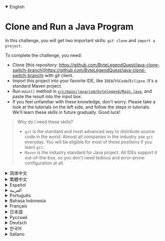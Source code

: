<details open='true'>
<summary>English</summary>

# Clone and Run a Java Program

In this challenge, you will get two important skills: `git clone` and `import a project`.

To complete the challenge, you need:
- Clone [this repository: https://github.com/ByteLegendQuest/java-clone-switch-branch](https://github.com/ByteLegendQuest/java-clone-switch-branch) with git client.
- Import this project into your favorite IDE, like `IDEA`/`VSCode`/`Eclipse`. It's a standard Maven project.
- Run `main()` method in [`src/main/java/com/bytelegend/Main.java`](https://github.com/ByteLegendQuest/java-clone-switch-branch/blob/main/src/main/java/com/bytelegend/Main.java),
  and paste the result into the input box.
- If you feel unfamiliar with these knowledge, don't worry. Please take a look at the tutorials on the left side, and follow the steps in tutorials.
  We'll learn these skills in future gradually. Good luck!

> Why do I need these skills?
> - `git` is the standard and most advanced way to distribute source code in the world. Almost all companies in the industry use `git` everyday.
>   You will be eligible for most of these positions if you learn `git`.
> - `Maven` is the industry standard for Java project. All IDEs support it out-of-the-box, so you don't need tedious and error-prone configuration at all.
</details>
<details>
<summary>简体中文</summary>

# Clone并运行一个Java程序

在这个挑战中，你会学习到两个至关重要的技能：`git clone`与`导入Java项目`。

要完成挑战，你需要：
- 使用`git`客户端Clone[这个仓库：https://github.com/ByteLegendQuest/java-clone-switch-branch](https://github.com/ByteLegendQuest/java-clone-switch-branch)。
  - 如果你直接访问GitHub有困难（如速度缓慢等），可以Clone我们在中国大陆的镜像`https://git.bytelegend.com/ByteLegendQuest/java-clone-switch-branch`。
- 将该项目导入你喜欢的IDE，如`IDEA`/`VSCode`/`Eclipse`，它是一个标准的Maven项目。
  - 我们在仓库中内置了阿里云Maven中央仓库镜像，你只需点击下图中的按钮即可一键开启，无需任何费时、费力、易出错的本地镜像配置。
  ![switch-aliyun-maven-profile](https://raw.githubusercontent.com/ByteLegendQuest/java-clone-switch-branch/main/docs/switch-aliyun-maven-profile.png)
- 运行[`src/main/java/com/bytelegend/Main.java`](https://github.com/ByteLegendQuest/java-clone-switch-branch/blob/main/src/main/java/com/bytelegend/Main.java)
  中的`main()`方法，并将答案贴到输入框里。
- 如果这些知识让你感到陌生和恐惧，没关系，请查看左边的教程，按照教程的详细一步步完成，我们会在学习中逐步掌握这些知识，加油！

> 为什么我需要了解这些知识？
> - `git`是当今世界上标准的、最先进的源代码分发方式，业界几乎所有的公司都使用`git`进行日常工作。掌握这项技能，你就能胜任这世界上绝大多数的编程岗位。
>   - 如果未来有人告诉你他们的源代码是通过下载zip包、拷贝甚至聊天工具发送的，告诉他们，`git`才是更加正确、高效的方式。
> - `Maven`是Java项目结构的业界标准，所有的IDE都原生支持，无需麻烦、低效、易出错的手工配置。
>   - 如果有人告诉你使用各种手工方式创建、打开项目，然后手动下载、添加各种各样的依赖包，告诉他们，`Maven`才是更加正确、高效的方式。
>   - 在你了解`Maven`之前，请不要胡乱修改本地的Maven配置，如镜像等。我们的镜像配置直接放在了项目里，开箱即用，无需任何费时、费力、易出错的本地镜像配置。
</details>
<details>
<summary>繁體中文</summary>

<h1>克隆並運行 Java 程序</h1><p>在這個挑戰中，您將獲得兩項重要技能： <code class="notranslate">git clone</code>和<code class="notranslate">import a project</code> 。</p><p>要完成挑戰，您需要：</p><ul><li>使用 git 客戶端克隆<a href="https://github.com/ByteLegendQuest/java-clone-switch-branch" target="_blank">此存儲庫：https://github.com/ByteLegendQuest/java-clone-switch-branch。</a></li><li>將此項目導入您喜歡的 IDE，例如<code class="notranslate">IDEA</code> / <code class="notranslate">VSCode</code> / <code class="notranslate">Eclipse</code> 。這是一個標準的 Maven 項目。</li><li>運行<a href="https://github.com/ByteLegendQuest/java-clone-switch-branch/blob/main/src/main/java/com/bytelegend/Main.java" target="_blank"><code class="notranslate">src/main/java/com/bytelegend/Main.java</code></a> <code class="notranslate">main()</code>方法，並將結果粘貼到輸入框中。</li><li>如果您對這些知識感到陌生，請不要擔心。請查看左側的教程，並按照教程中的步驟操作。我們將在未來逐漸學習這些技能。祝你好運！</li></ul><blockquote><p>為什麼我需要這些技能？</p><ul><li> <code class="notranslate">git</code>是世界上分發源代碼的標準和最先進的方式。業內幾乎所有公司每天都<code class="notranslate">git</code> <code class="notranslate">git</code>您將有資格擔任這些職位中的大多數。</li><li> <code class="notranslate">Maven</code>是 Java 項目的行業標準。所有 IDE 都開箱即用地支持它，因此您根本不需要繁瑣且容易出錯的配置。</li></ul></blockquote></details>
<details>
<summary>Español</summary>

<h1>Clonar y ejecutar un programa Java</h1><p> En este desafío, obtendrás dos habilidades importantes: <code class="notranslate">git clone</code> e <code class="notranslate">import a project</code> .</p><p> Para completar el desafío, necesita:</p><ul><li> Clona <a href="https://github.com/ByteLegendQuest/java-clone-switch-branch" target="_blank">este repositorio: https://github.com/ByteLegendQuest/java-clone-switch-branch</a> con el cliente git.</li><li> Importe este proyecto a su IDE favorito, como <code class="notranslate">IDEA</code> / <code class="notranslate">VSCode</code> / <code class="notranslate">Eclipse</code> . Es un proyecto estándar de Maven.</li><li> Ejecute el método <code class="notranslate">main()</code> <a href="https://github.com/ByteLegendQuest/java-clone-switch-branch/blob/main/src/main/java/com/bytelegend/Main.java" target="_blank"><code class="notranslate">src/main/java/com/bytelegend/Main.java</code></a> y pegue el resultado en el cuadro de entrada.</li><li> Si no está familiarizado con estos conocimientos, no se preocupe. Eche un vistazo a los tutoriales del lado izquierdo y siga los pasos de los tutoriales. Aprenderemos estas habilidades en el futuro gradualmente. ¡Buena suerte!</li></ul><blockquote><p> ¿Por qué necesito estas habilidades?</p><ul><li> <code class="notranslate">git</code> es la forma estándar y más avanzada de distribuir código fuente en el mundo. Casi todas las empresas de la industria utilizan <code class="notranslate">git</code> todos los días. Serás elegible para la mayoría de estos puestos si aprendes <code class="notranslate">git</code> .</li><li> <code class="notranslate">Maven</code> es el estándar de la industria para proyectos Java. Todos los IDE lo admiten desde el primer momento, por lo que no necesita una configuración tediosa y propensa a errores en absoluto.</li></ul></blockquote></details>
<details>
<summary>العربية</summary>

<h1 style=";text-align:right;direction:rtl">استنساخ وتشغيل برنامج Java</h1><p style=";text-align:right;direction:rtl"> في هذا التحدي ، ستحصل على <code class="notranslate">git clone</code> <code class="notranslate">import a project</code> .</p><p style=";text-align:right;direction:rtl"> لإكمال التحدي ، أنت بحاجة إلى:</p><ul style=";text-align:right;direction:rtl"><li style=";text-align:right;direction:rtl"> استنساخ <a href="https://github.com/ByteLegendQuest/java-clone-switch-branch" target="_blank">هذا المستودع: https://github.com/ByteLegendQuest/java-clone-switch-branch</a> مع عميل git.</li><li style=";text-align:right;direction:rtl"> قم باستيراد هذا المشروع إلى IDE المفضل لديك ، مثل <code class="notranslate">IDEA</code> / <code class="notranslate">VSCode</code> / <code class="notranslate">Eclipse</code> . إنه مشروع مخضرم قياسي.</li><li style=";text-align:right;direction:rtl"> قم بتشغيل الطريقة <code class="notranslate">main()</code> <a href="https://github.com/ByteLegendQuest/java-clone-switch-branch/blob/main/src/main/java/com/bytelegend/Main.java" target="_blank"><code class="notranslate">src/main/java/com/bytelegend/Main.java</code></a> ، والصق النتيجة في مربع الإدخال.</li><li style=";text-align:right;direction:rtl"> إذا كنت تشعر بعدم الإلمام بهذه المعرفة ، فلا داعي للقلق. يرجى إلقاء نظرة على البرامج التعليمية الموجودة على الجانب الأيسر ، واتباع الخطوات الموجودة في البرامج التعليمية. سوف نتعلم هذه المهارات في المستقبل تدريجيًا. حظا طيبا وفقك الله!</li></ul><blockquote style=";text-align:right;direction:rtl"><p style=";text-align:right;direction:rtl"> لماذا أحتاج هذه المهارات؟</p><ul style=";text-align:right;direction:rtl"><li style=";text-align:right;direction:rtl"> <code class="notranslate">git</code> هي الطريقة القياسية والأكثر تقدمًا لتوزيع الكود المصدري في العالم. تستخدم جميع الشركات في الصناعة تقريبًا <code class="notranslate">git</code> يوميًا. ستكون مؤهلاً لمعظم هذه الوظائف إذا تعلمت <code class="notranslate">git</code> .</li><li style=";text-align:right;direction:rtl"> <code class="notranslate">Maven</code> هو المعيار الصناعي لمشروع Java. تدعمه جميع IDEs ، بحيث لا تحتاج إلى تكوين مملة وعرضة للخطأ على الإطلاق.</li></ul></blockquote></details>
<details>
<summary>Português</summary>

<h1>Clone e execute um programa Java</h1><p> Neste desafio, você obterá duas habilidades importantes: <code class="notranslate">git clone</code> e <code class="notranslate">import a project</code> .</p><p> Para completar o desafio, você precisa:</p><ul><li> Clone <a href="https://github.com/ByteLegendQuest/java-clone-switch-branch" target="_blank">este repositório: https://github.com/ByteLegendQuest/java-clone-switch-branch</a> com o cliente git.</li><li> Importe este projeto em seu IDE favorito, como <code class="notranslate">IDEA</code> / <code class="notranslate">VSCode</code> / <code class="notranslate">Eclipse</code> . É um projeto Maven padrão.</li><li> Execute o método <code class="notranslate">main()</code> <a href="https://github.com/ByteLegendQuest/java-clone-switch-branch/blob/main/src/main/java/com/bytelegend/Main.java" target="_blank"><code class="notranslate">src/main/java/com/bytelegend/Main.java</code></a> e cole o resultado na caixa de entrada.</li><li> Se você não estiver familiarizado com esses conhecimentos, não se preocupe. Por favor, dê uma olhada nos tutoriais à esquerda e siga as etapas nos tutoriais. Aprenderemos essas habilidades gradualmente no futuro. Boa sorte!</li></ul><blockquote><p> Por que preciso dessas habilidades?</p><ul><li> <code class="notranslate">git</code> é a forma padrão e mais avançada de distribuir código-fonte no mundo. Quase todas as empresas do setor usam o <code class="notranslate">git</code> todos os dias. Você será elegível para a maioria dessas posições se aprender <code class="notranslate">git</code> .</li><li> <code class="notranslate">Maven</code> é o padrão da indústria para projetos Java. Todos os IDEs oferecem suporte pronto para uso, portanto, você não precisa de configuração entediante e sujeita a erros.</li></ul></blockquote></details>
<details>
<summary>Bahasa Indonesia</summary>

<h1>Kloning dan Jalankan Program Java</h1><p> Dalam tantangan ini, Anda akan mendapatkan dua keterampilan penting: <code class="notranslate">git clone</code> dan <code class="notranslate">import a project</code> .</p><p> Untuk menyelesaikan tantangan, Anda perlu:</p><ul><li> Kloning <a href="https://github.com/ByteLegendQuest/java-clone-switch-branch" target="_blank">repositori ini: https://github.com/ByteLegendQuest/Java-clone-switch-branch</a> dengan klien git.</li><li> Impor proyek ini ke IDE favorit Anda, seperti <code class="notranslate">IDEA</code> / <code class="notranslate">VSCode</code> / <code class="notranslate">Eclipse</code> . Ini adalah proyek Maven standar.</li><li> Jalankan metode <code class="notranslate">main()</code> <a href="https://github.com/ByteLegendQuest/java-clone-switch-branch/blob/main/src/main/java/com/bytelegend/Main.java" target="_blank"><code class="notranslate">src/main/java/com/bytelegend/Main.java</code></a> , dan rekatkan hasilnya ke kotak input.</li><li> Jika Anda merasa asing dengan pengetahuan ini, jangan khawatir. Silakan lihat tutorial di sisi kiri, dan ikuti langkah-langkah dalam tutorial. Kami akan mempelajari keterampilan ini di masa depan secara bertahap. Semoga berhasil!</li></ul><blockquote><p> Mengapa saya membutuhkan keterampilan ini?</p><ul><li> <code class="notranslate">git</code> adalah cara standar dan paling canggih untuk mendistribusikan kode sumber di dunia. Hampir semua perusahaan di industri menggunakan <code class="notranslate">git</code> setiap hari. Anda akan memenuhi syarat untuk sebagian besar posisi ini jika Anda mempelajari <code class="notranslate">git</code> .</li><li> <code class="notranslate">Maven</code> adalah standar industri untuk proyek Java. Semua IDE mendukungnya, jadi Anda tidak memerlukan konfigurasi yang membosankan dan rawan kesalahan sama sekali.</li></ul></blockquote></details>
<details>
<summary>Français</summary>

<h1>Cloner et exécuter un programme Java</h1><p> Dans ce défi, vous obtiendrez deux compétences importantes : <code class="notranslate">git clone</code> et <code class="notranslate">import a project</code> .</p><p> Pour relever le défi, il vous faut :</p><ul><li> Clonez <a href="https://github.com/ByteLegendQuest/java-clone-switch-branch" target="_blank">ce référentiel : https://github.com/ByteLegendQuest/java-clone-switch-branch</a> avec le client git.</li><li> Importez ce projet dans votre IDE préféré, comme <code class="notranslate">IDEA</code> / <code class="notranslate">VSCode</code> / <code class="notranslate">Eclipse</code> . C&#39;est un projet Maven standard.</li><li> Exécutez la méthode <code class="notranslate">main()</code> <a href="https://github.com/ByteLegendQuest/java-clone-switch-branch/blob/main/src/main/java/com/bytelegend/Main.java" target="_blank"><code class="notranslate">src/main/java/com/bytelegend/Main.java</code></a> et collez le résultat dans la zone de saisie.</li><li> Si vous ne vous sentez pas familier avec ces connaissances, ne vous inquiétez pas. Veuillez consulter les didacticiels sur le côté gauche et suivez les étapes des didacticiels. Nous allons apprendre ces compétences à l&#39;avenir progressivement. Bonne chance!</li></ul><blockquote><p> Pourquoi ai-je besoin de ces compétences ?</p><ul><li> <code class="notranslate">git</code> est le moyen standard et le plus avancé de distribuer du code source dans le monde. Presque toutes les entreprises du secteur utilisent <code class="notranslate">git</code> tous les jours. Vous serez éligible pour la plupart de ces postes si vous apprenez <code class="notranslate">git</code> .</li><li> <code class="notranslate">Maven</code> est le standard de l&#39;industrie pour les projets Java. Tous les IDE le prennent en charge par défaut, vous n&#39;avez donc pas du tout besoin d&#39;une configuration fastidieuse et sujette aux erreurs.</li></ul></blockquote></details>
<details>
<summary>日本語</summary>

<h1>Javaプログラムのクローンを作成して実行する</h1><p>このチャレンジでは、2つの重要なスキルを習得します<code class="notranslate">git clone</code>と<code class="notranslate">import a project</code>です。</p><p>チャレンジを完了するには、次のものが必要です。</p><ul><li>このリポジトリのクローンを作成<a href="https://github.com/ByteLegendQuest/java-clone-switch-branch" target="_blank">します：https：//github.com/ByteLegendQuest/java-clone-switch-branch</a> with gitclient。</li><li> <code class="notranslate">IDEA</code> / <code class="notranslate">VSCode</code> / <code class="notranslate">Eclipse</code>などのお気に入りのIDEにインポートします。これは標準のMavenプロジェクトです。</li><li> <a href="https://github.com/ByteLegendQuest/java-clone-switch-branch/blob/main/src/main/java/com/bytelegend/Main.java" target="_blank"><code class="notranslate">src/main/java/com/bytelegend/Main.java</code></a> <code class="notranslate">main()</code>メソッドを実行し、結果を入力ボックスに貼り付けます。</li><li>これらの知識に慣れていなくても心配しないでください。左側のチュートリアルをご覧になり、チュートリアルの手順に従ってください。今後、これらのスキルを徐々に習得していきます。幸運を！</li></ul><blockquote><p>なぜこれらのスキルが必要なのですか？</p><ul><li> <code class="notranslate">git</code>は、世界でソースコードを配布するための標準的で最も高度な方法です。業界のほぼすべての企業が<code class="notranslate">git</code>使用しています。 <code class="notranslate">git</code>を学ぶと、これらのポジションのほとんどを利用できるようになります。</li><li> <code class="notranslate">Maven</code>はJavaプロジェクトの業界標準です。すべてのIDEはそのままでサポートするため、面倒でエラーが発生しやすい構成はまったく必要ありません。</li></ul></blockquote></details>
<details>
<summary>Русский</summary>

<h1>Клонировать и запустить программу Java</h1><p> В этом испытании вы получите два важных навыка: <code class="notranslate">git clone</code> и <code class="notranslate">import a project</code> .</p><p> Для выполнения задания вам понадобятся:</p><ul><li> Клонируйте <a href="https://github.com/ByteLegendQuest/java-clone-switch-branch" target="_blank">этот репозиторий: https://github.com/ByteLegendQuest/java-clone-switch-branch</a> с помощью клиента git.</li><li> Импортируйте этот проект в свою любимую среду IDE, например <code class="notranslate">IDEA</code> / <code class="notranslate">VSCode</code> / <code class="notranslate">Eclipse</code> . Это стандартный проект Maven.</li><li> Запустите метод <code class="notranslate">main()</code> <a href="https://github.com/ByteLegendQuest/java-clone-switch-branch/blob/main/src/main/java/com/bytelegend/Main.java" target="_blank"><code class="notranslate">src/main/java/com/bytelegend/Main.java</code></a> и вставьте результат в поле ввода.</li><li> Если вы чувствуете себя незнакомым с этими знаниями, не волнуйтесь. Взгляните на обучающие материалы слева и следуйте инструкциям, указанным в обучающих материалах. Мы будем постепенно осваивать эти навыки в будущем. Удачи!</li></ul><blockquote><p> Зачем мне нужны эти навыки?</p><ul><li> <code class="notranslate">git</code> - это стандартный и наиболее продвинутый способ распространения исходного кода в мире. Практически все компании в отрасли используют <code class="notranslate">git</code> каждый день. Вы сможете занять большинство из этих должностей, если выучите <code class="notranslate">git</code> .</li><li> <code class="notranslate">Maven</code> - это отраслевой стандарт для Java-проектов. Все IDE поддерживают его прямо из коробки, поэтому вам вообще не нужна утомительная и подверженная ошибкам конфигурация.</li></ul></blockquote></details>
<details>
<summary>Deutsch</summary>

<h1>Klonen und Ausführen eines Java-Programms</h1><p> In dieser Herausforderung erwirbst du zwei wichtige Fähigkeiten: <code class="notranslate">git clone</code> und <code class="notranslate">import a project</code> .</p><p> Um die Herausforderung abzuschließen, benötigst du:</p><ul><li> Klonen Sie <a href="https://github.com/ByteLegendQuest/java-clone-switch-branch" target="_blank">dieses Repository: https://github.com/ByteLegendQuest/java-clone-switch-branch</a> mit dem Git-Client.</li><li> Importieren Sie dieses Projekt in Ihre bevorzugte IDE, wie <code class="notranslate">IDEA</code> / <code class="notranslate">VSCode</code> / <code class="notranslate">Eclipse</code> . Es ist ein Standard-Maven-Projekt.</li><li> Führen Sie die <code class="notranslate">main()</code> -Methode in <a href="https://github.com/ByteLegendQuest/java-clone-switch-branch/blob/main/src/main/java/com/bytelegend/Main.java" target="_blank"><code class="notranslate">src/main/java/com/bytelegend/Main.java</code></a> und fügen Sie das Ergebnis in das Eingabefeld ein.</li><li> Machen Sie sich keine Sorgen, wenn Ihnen dieses Wissen nicht vertraut ist. Bitte werfen Sie einen Blick auf die Tutorials auf der linken Seite und folgen Sie den Schritten in den Tutorials. Diese Fähigkeiten werden wir in Zukunft nach und nach erlernen. Viel Glück!</li></ul><blockquote><p> Warum brauche ich diese Fähigkeiten?</p><ul><li> <code class="notranslate">git</code> ist der Standard und fortschrittlichste Weg, um Quellcode in der Welt zu verteilen. Fast alle Unternehmen der Branche verwenden <code class="notranslate">git</code> täglich. Sie werden für die meisten dieser Positionen geeignet sein, wenn Sie <code class="notranslate">git</code> lernen.</li><li> <code class="notranslate">Maven</code> ist der Industriestandard für Java-Projekte. Alle IDEs unterstützen es out-of-the-box, sodass Sie überhaupt keine langwierige und fehleranfällige Konfiguration benötigen.</li></ul></blockquote></details>
<details>
<summary>한국어</summary>

<h1>Java 프로그램 복제 및 실행</h1><p> 이 챌린지에서는 두 가지 중요한 <code class="notranslate">git clone</code> 및 <code class="notranslate">import a project</code> 배우게 됩니다.</p><p> 챌린지를 완료하려면 다음이 필요합니다.</p><ul><li> git 클라이언트를 사용하여 <a href="https://github.com/ByteLegendQuest/java-clone-switch-branch" target="_blank">https://github.com/ByteLegendQuest/java-clone-switch-branch 리포지토리를</a> 복제합니다.</li><li> <code class="notranslate">IDEA</code> / <code class="notranslate">VSCode</code> / <code class="notranslate">Eclipse</code> 와 같은 선호하는 IDE로 가져옵니다. 표준 Maven 프로젝트입니다.</li><li> <a href="https://github.com/ByteLegendQuest/java-clone-switch-branch/blob/main/src/main/java/com/bytelegend/Main.java" target="_blank"><code class="notranslate">src/main/java/com/bytelegend/Main.java</code></a> <code class="notranslate">main()</code> 메소드를 실행하고 결과를 입력 상자에 붙여넣습니다.</li><li> 이러한 지식이 낯설더라도 걱정하지 마십시오. 왼쪽에 있는 자습서를 살펴보고 자습서의 단계를 따르십시오. 우리는 앞으로 이러한 기술을 점차적으로 배울 것입니다. 행운을 빕니다!</li></ul><blockquote><p> 왜 이러한 기술이 필요합니까?</p><ul><li> <code class="notranslate">git</code> 은 세계에서 소스 코드를 배포하는 표준이자 가장 진보된 방법입니다. 업계의 거의 모든 회사는 <code class="notranslate">git</code> 사용합니다. <code class="notranslate">git</code> 을 배우면 이러한 직책의 대부분을 차지할 수 있습니다.</li><li> <code class="notranslate">Maven</code> 은 Java 프로젝트의 산업 표준입니다. 모든 IDE는 즉시 지원하므로 지루하고 오류가 발생하기 쉬운 구성이 전혀 필요하지 않습니다.</li></ul></blockquote></details>
<details>
<summary>Italiano</summary>

<h1>Clona ed esegui un programma Java</h1><p> In questa sfida otterrai due importanti abilità: <code class="notranslate">git clone</code> e <code class="notranslate">import a project</code> .</p><p> Per completare la sfida, è necessario:</p><ul><li> Clona <a href="https://github.com/ByteLegendQuest/java-clone-switch-branch" target="_blank">questo repository: https://github.com/ByteLegendQuest/java-clone-switch-branch</a> con git client.</li><li> Importa questo progetto nel tuo IDE preferito, come <code class="notranslate">IDEA</code> / <code class="notranslate">VSCode</code> / <code class="notranslate">Eclipse</code> . È un progetto Maven standard.</li><li> Esegui il metodo <code class="notranslate">main()</code> <a href="https://github.com/ByteLegendQuest/java-clone-switch-branch/blob/main/src/main/java/com/bytelegend/Main.java" target="_blank"><code class="notranslate">src/main/java/com/bytelegend/Main.java</code></a> e incolla il risultato nella casella di input.</li><li> Se non ti senti familiare con queste conoscenze, non preoccuparti. Dai un&#39;occhiata ai tutorial sul lato sinistro e segui i passaggi nei tutorial. Impareremo queste abilità in futuro gradualmente. Buona fortuna!</li></ul><blockquote><p> Perché ho bisogno di queste abilità?</p><ul><li> <code class="notranslate">git</code> è il modo standard e più avanzato per distribuire il codice sorgente nel mondo. Quasi tutte le aziende del settore usano <code class="notranslate">git</code> ogni giorno. Sarai idoneo per la maggior parte di queste posizioni se impari <code class="notranslate">git</code> .</li><li> <code class="notranslate">Maven</code> è lo standard del settore per i progetti Java. Tutti gli IDE lo supportano immediatamente, quindi non è necessaria alcuna configurazione noiosa e soggetta a errori.</li></ul></blockquote></details>
